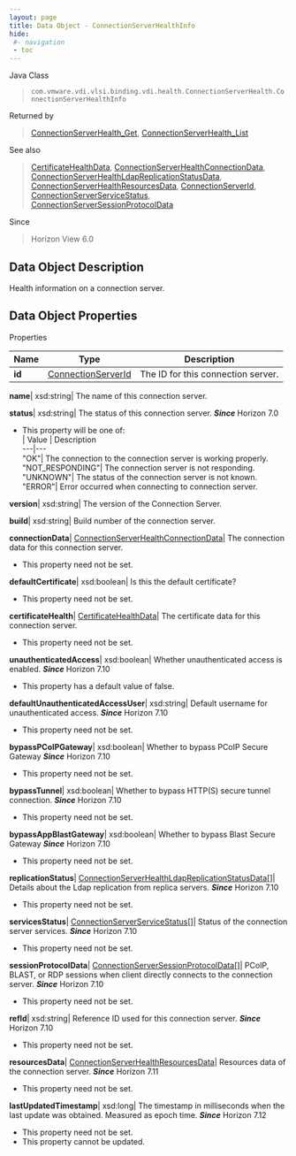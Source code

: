 ```yaml
---
layout: page
title: Data Object - ConnectionServerHealthInfo
hide:
 #- navigation
 - toc
---
```






Java Class  
> `com.vmware.vdi.vlsi.binding.vdi.health.ConnectionServerHealth.ConnectionServerHealthInfo`

Returned by  
> [ConnectionServerHealth_Get](vdi.health.ConnectionServerHealth.md#get), [ConnectionServerHealth_List](vdi.health.ConnectionServerHealth.md#list)

See also  
> [CertificateHealthData](vdi.health.CertificateHealthData.md), [ConnectionServerHealthConnectionData](vdi.health.ConnectionServerHealth.ConnectionData.md), [ConnectionServerHealthLdapReplicationStatusData](vdi.health.ConnectionServerHealth.LdapReplicationStatusData.md), [ConnectionServerHealthResourcesData](vdi.health.ConnectionServerHealth.ConnectionServerHealthResourcesData.md), [ConnectionServerId](vdi.entity.ConnectionServerId.md), [ConnectionServerServiceStatus](vdi.health.ConnectionServerHealth.ConnectionServerServiceStatus.md), [ConnectionServerSessionProtocolData](vdi.health.ConnectionServerHealth.ConnectionServerSessionProtocolData.md)

Since  
> Horizon View 6.0


## Data Object Description 

Health information on a connection server. 

## Data Object Properties

Properties

Name |  Type |  Description   
---|---|---  
**id**| [ConnectionServerId](vdi.entity.ConnectionServerId.md)|  The ID for this connection server.   
  
**name**|  xsd:string|  The name of this connection server.   
  
**status**|  xsd:string|  The status of this connection server.  **_Since_** Horizon 7.0  


  * This property will be one of:  
|  Value |  Description   
---|---  
"OK"| The connection to the connection server is working properly.  
"NOT_RESPONDING"| The connection server is not responding.  
"UNKNOWN"| The status of the connection server is not known.  
"ERROR"| Error occurred when connecting to connection server.  

  
**version**|  xsd:string|  The version of the Connection Server.   
  
**build**|  xsd:string|  Build number of the connection server.   
  
**connectionData**| [ConnectionServerHealthConnectionData](vdi.health.ConnectionServerHealth.ConnectionData.md)|  The connection data for this connection server.   


* This property need not be set.

  
**defaultCertificate**|  xsd:boolean|  Is this the default certificate?   


* This property need not be set.

  
**certificateHealth**| [CertificateHealthData](vdi.health.CertificateHealthData.md)|  The certificate data for this connection server.   


* This property need not be set.

  
**unauthenticatedAccess**|  xsd:boolean|  Whether unauthenticated access is enabled.  **_Since_** Horizon 7.10  


  * This property has a default value of false.

  
**defaultUnauthenticatedAccessUser**|  xsd:string|  Default username for unauthenticated access.  **_Since_** Horizon 7.10  


* This property need not be set.

  
**bypassPCoIPGateway**|  xsd:boolean|  Whether to bypass PCoIP Secure Gateway  **_Since_** Horizon 7.10  


* This property need not be set.

  
**bypassTunnel**|  xsd:boolean|  Whether to bypass HTTP(S) secure tunnel connection.  **_Since_** Horizon 7.10  


* This property need not be set.

  
**bypassAppBlastGateway**|  xsd:boolean|  Whether to bypass Blast Secure Gateway  **_Since_** Horizon 7.10  


* This property need not be set.

  
**replicationStatus**| [ConnectionServerHealthLdapReplicationStatusData[]](vdi.health.ConnectionServerHealth.LdapReplicationStatusData.md)|  Details about the Ldap replication from replica servers.  **_Since_** Horizon 7.10  


* This property need not be set.

  
**servicesStatus**| [ConnectionServerServiceStatus[]](vdi.health.ConnectionServerHealth.ConnectionServerServiceStatus.md)|  Status of the connection server services.  **_Since_** Horizon 7.10  


* This property need not be set.

  
**sessionProtocolData**| [ConnectionServerSessionProtocolData[]](vdi.health.ConnectionServerHealth.ConnectionServerSessionProtocolData.md)|  PCoIP, BLAST, or RDP sessions when client directly connects to the connection server.  **_Since_** Horizon 7.10  


* This property need not be set.

  
**refId**|  xsd:string|  Reference ID used for this connection server.  **_Since_** Horizon 7.10  


* This property need not be set.

  
**resourcesData**| [ConnectionServerHealthResourcesData](vdi.health.ConnectionServerHealth.ConnectionServerHealthResourcesData.md)|  Resources data of the connection server.  **_Since_** Horizon 7.11  


* This property need not be set.

  
**lastUpdatedTimestamp**|  xsd:long|  The timestamp in milliseconds when the last update was obtained. Measured as epoch time.  **_Since_** Horizon 7.12  


* This property need not be set.
* This property cannot be updated.

  
  
  
  
  
  
